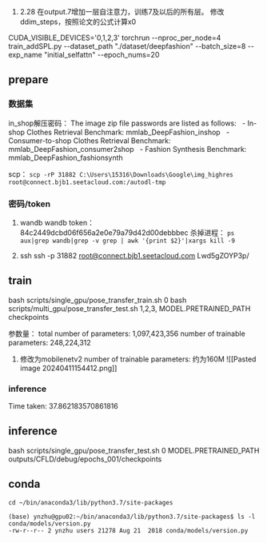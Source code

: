 1. 2.28
在output.7增加一层自注意力，训练7及以后的所有层。
修改ddim_steps，按照论文的公式计算x0

CUDA_VISIBLE_DEVICES='0,1,2,3' torchrun  --nproc_per_node=4 train_addSPL.py --dataset_path "./dataset/deepfashion" --batch_size=8 --exp_name "initial_selfattn" --epoch_nums=20

## prepare
### 数据集
in_shop解压密码：
The image zip file passwords are listed as follows:
  - In-shop Clothes Retrieval Benchmark: mmlab_DeepFashion_inshop
  - Consumer-to-shop Clothes Retrieval Benchmark: mmlab_DeepFashion_consumer2shop
  - Fashion Synthesis Benchmark: mmlab_DeepFashion_fashionsynth

scp：
`scp -rP 31882 C:\Users\15316\Downloads\Google\img_highres root@connect.bjb1.seetacloud.com:/autodl-tmp`


### 密码/token
1. wandb
wandb token：
84c2449dcbd06f656a2e0e79a79d42d00debbbec
杀掉进程：
`ps aux|grep wandb|grep -v grep | awk '{print $2}'|xargs kill -9`

2. ssh
ssh -p 31882 root@connect.bjb1.seetacloud.com
Lwd5gZOYP3p/

## train

bash scripts/single_gpu/pose_transfer_train.sh 0
bash scripts/multi_gpu/pose_transfer_test.sh 1,2,3, MODEL.PRETRAINED_PATH checkpoints

参数量：
total number of parameters:      1,097,423,356
number of trainable parameters: 248,224,312

1. 修改为mobilenetv2
number of trainable parameters: 约为160M
![[Pasted image 20240411154412.png]]

### inference

Time taken: 37.862183570861816

## inference

bash scripts/single_gpu/pose_transfer_test.sh 0 MODEL.PRETRAINED_PATH outputs/CFLD/debug/epochs_001/checkpoints



## conda
```
cd ~/bin/anaconda3/lib/python3.7/site-packages

(base) ynzhu@gpu02:~/bin/anaconda3/lib/python3.7/site-packages$ ls -l conda/models/version.py
-rw-r--r-- 2 ynzhu users 21278 Aug 21  2018 conda/models/version.py
```
